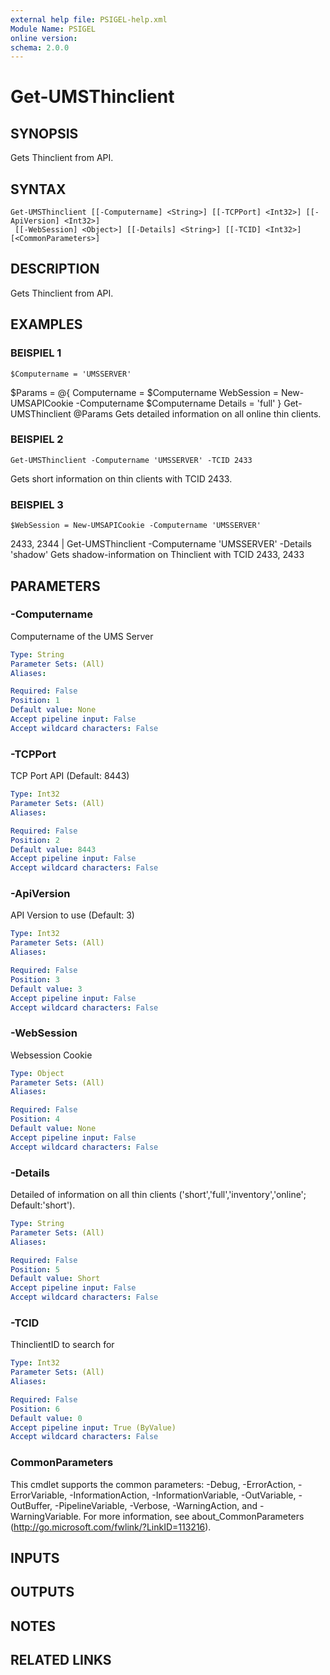 ```yaml
---
external help file: PSIGEL-help.xml
Module Name: PSIGEL
online version:
schema: 2.0.0
---
```


# Get-UMSThinclient

## SYNOPSIS
Gets Thinclient from API.

## SYNTAX

```
Get-UMSThinclient [[-Computername] <String>] [[-TCPPort] <Int32>] [[-ApiVersion] <Int32>]
 [[-WebSession] <Object>] [[-Details] <String>] [[-TCID] <Int32>] [<CommonParameters>]
```

## DESCRIPTION
Gets Thinclient from API.

## EXAMPLES

### BEISPIEL 1
```
$Computername = 'UMSSERVER'
```

$Params = @{
  Computername = $Computername
  WebSession   = New-UMSAPICookie -Computername $Computername
  Details      = 'full'
}
Get-UMSThinclient @Params
Gets detailed information on all online thin clients.

### BEISPIEL 2
```
Get-UMSThinclient -Computername 'UMSSERVER' -TCID 2433
```

Gets short information on thin clients with TCID 2433.

### BEISPIEL 3
```
$WebSession = New-UMSAPICookie -Computername 'UMSSERVER'
```

2433, 2344 | Get-UMSThinclient -Computername 'UMSSERVER' -Details 'shadow'
Gets shadow-information on Thinclient with TCID 2433, 2433

## PARAMETERS

### -Computername
Computername of the UMS Server

```yaml
Type: String
Parameter Sets: (All)
Aliases:

Required: False
Position: 1
Default value: None
Accept pipeline input: False
Accept wildcard characters: False
```

### -TCPPort
TCP Port API (Default: 8443)

```yaml
Type: Int32
Parameter Sets: (All)
Aliases:

Required: False
Position: 2
Default value: 8443
Accept pipeline input: False
Accept wildcard characters: False
```

### -ApiVersion
API Version to use (Default: 3)

```yaml
Type: Int32
Parameter Sets: (All)
Aliases:

Required: False
Position: 3
Default value: 3
Accept pipeline input: False
Accept wildcard characters: False
```

### -WebSession
Websession Cookie

```yaml
Type: Object
Parameter Sets: (All)
Aliases:

Required: False
Position: 4
Default value: None
Accept pipeline input: False
Accept wildcard characters: False
```

### -Details
Detailed of information on all thin clients ('short','full','inventory','online'; Default:'short').

```yaml
Type: String
Parameter Sets: (All)
Aliases:

Required: False
Position: 5
Default value: Short
Accept pipeline input: False
Accept wildcard characters: False
```

### -TCID
ThinclientID to search for

```yaml
Type: Int32
Parameter Sets: (All)
Aliases:

Required: False
Position: 6
Default value: 0
Accept pipeline input: True (ByValue)
Accept wildcard characters: False
```

### CommonParameters
This cmdlet supports the common parameters: -Debug, -ErrorAction, -ErrorVariable, -InformationAction, -InformationVariable, -OutVariable, -OutBuffer, -PipelineVariable, -Verbose, -WarningAction, and -WarningVariable. For more information, see about_CommonParameters (http://go.microsoft.com/fwlink/?LinkID=113216).

## INPUTS

## OUTPUTS

## NOTES

## RELATED LINKS
